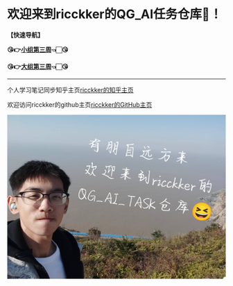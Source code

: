 # 欢迎来到ricckker的QG_AI任务仓库🥳！

**【快速导航】**

**😘👉[小组第三周](https://github.com/kingdomye/qg_ai_tasks/tree/main/01小组/Week_3)👈🏻😘**

**😘👉[大组第三周](https://github.com/kingdomye/qg_ai_tasks/tree/main/02大组/Week_3)👈🏻😘**

------

个人学习笔记同步知乎主页[ricckker的知乎主页](https://www.zhihu.com/people/c-59-82-42)

欢迎访问ricckker的github主页[ricckker的GitHub主页](https://github.com/kingdomye)

<img src="./img/000.jpg" alt="1742213630861" style="zoom:80%;" />
